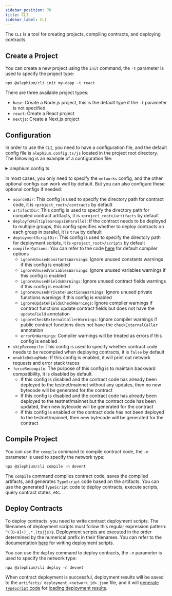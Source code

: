 ```yaml
---
sidebar_position: 70
title: CLI
sidebar_label: CLI
---
```


The `CLI` is a tool for creating projects, compiling contracts, and deploying contracts.

## Create a Project

You can create a new project using the `init` command, the `-t` parameter is used to specify the project type:

```shell
npx @alephium/cli init my-dapp -t react
```

There are three available project types:

* `base`: Create a Node.js project, this is the default type if the `-t` parameter is not specified
* `react`: Create a React project
* `nextjs`: Create a Next.js project

## Configuration

In order to use the `CLI`, you need to have a configuration file, and the default config file is `alephium.config.ts/js` located in the project root directory. The following is an example of a configuration file:

<details>
<summary>alephium.config.ts</summary>
<p>

```typescript
import { Configuration } from '@alephium/cli'

const configuration: Configuration = {
  // The `networks` field specifies configurations for different networks. It supports three types of networks: devnet, testnet, and mainnet
  networks: {
    devnet: {
      // The `nodeUrl` is the url of the full node
      nodeUrl: 'http://localhost:22973',
      // The purpose of private key is for deploying contracts. Since Alephium currently has 4 groups,
      // the maximum length of `privateKeys` is 4, and each group can have at most one private key.
      // If you only need to deploy contracts to one group, you only need to specify one private key.
      privateKeys: ['a642942e67258589cd2b1822c631506632db5a12aabcf413604e785300d762a5'],
      // The `deploymentFile` field is an optional config. If it is not specified, the default path
      // is `<project_root>/artifacts/.deployment.<network_id>.json`.
      deploymentFile: './deployments/.deployment.devnet.json',
      // The `confirmations` field is used to specify the number of block confirmations to wait for
      // after contract deployment. This is an optional config. If it is not specified, it defaults
      // to 1 for devnet and 2 for testnet and mainnet.
      confirmations: 1
    }
  }
}

// You must export the `configuration` from the config file
export default configuration
```

</p></details>

In most cases, you only need to specify the `networks` config, and the other optional configs can work well by default. But you can also configure these optional configs if needed:

* `sourceDir`: This config is used to specify the directory path for contract code, it is `<project_root>/contracts` by default
* `artifactDir`: This config is used to specify the directory path for compiled contract artifacts, it is `<project_root>/artifacts` by default
* `deployToMultipleGroupsInParallel`: If the contract needs to be deployed to multiple groups, this config specifies whether to deploy contracts on each group in parallel, it is `true` by default
* `deploymentScriptDir`: This config is used to specify the directory path for deployment scripts, it is `<project_root>/scripts` by default
* `compilerOptions`: You can refer to the code [here](https://github.com/alephium/alephium-web3/blob/3640e46892c7d2f52942447f300d4b21c7166a0c/packages/web3/src/contract/contract.ts#L104) for default compiler options
  * `ignoreUnusedConstantsWarnings`: Ignore unused constants warnings if this config is enabled
  * `ignoreUnusedVariablesWarnings`: Ignore unused variables warnings if this config is enabled
  * `ignoreUnusedFieldsWarnings`: Ignore unused contract fields warnings if this config is enabled
  * `ignoreUnusedPrivateFunctionsWarnings`: Ignore unused private functions warnings if this config is enabled
  * `ignoreUpdateFieldsCheckWarnings`: Ignore compiler warnings if contract functions update contract fields but does not have the `updateField` annotation
  * `ignoreCheckExternalCallerWarnings`: Ignore compiler warnings if public contract functions does not have the `checkExternalCaller` annotation
  * `errorOnWarnings`: Compiler warnings will be treated as errors if this config is enabled
* `skipRecompile`: This config is used to specify whether contract code needs to be recompiled when deploying contracts, it is `false` by default
* `enableDebugMode`: If this config is enabled, it will print out network requests and error stack traces
* `forceRecompile`: The purpose of this config is to maintain backward compatibility, it is disabled by default.
  * If this config is disabled and the contract code has already been deployed to the testnet/mainnet without any updates, then no new bytecode will be generated for the contract
  * If this config is disabled and the contract code has already been deployed to the testnet/mainnet but the contract code has been updated, then new bytecode will be generated for the contract
  * If this config is enabled or the contract code has not been deployed to the testnet/mainnet, then new bytecode will be generated for the contract

## Compile Project

You can use the `compile` command to compile contract code, the `-n` parameter is used to specify the network type:

```shell
npx @alephium/cli compile -n devent
```

The `compile` command compiles contract code, saves the compiled artifacts, and generates `TypeScript` code based on the artifacts. You can use the generated `TypeScript` code to deploy contracts, execute scripts, query contract states, etc.

## Deploy Contracts

To deploy contracts, you need to write contract deployment scripts. The filenames of deployment scripts must follow this regular expression pattern: `^([0-9]+)_.*.(ts|js)$`. Deployment scripts are executed in the order determined by the numerical prefix in their filenames. You can refer to the documentation [here](/dapps/tutorials/quick-start#deploy-your-contract) for writing deployment scripts.

You can use the `deploy` command to deploy contracts, the `-n` parameter is used to specify the network type:

```shell
npx @alephium/cli deploy -n devnet
```

When contract deployment is successful, deployment results will be saved to the `artifacts/.deployment.<network_id>.json` file, and it will [generate `TypeScript` code](https://github.com/alephium/nextjs-template/blob/main/artifacts/ts/deployments.ts) for [loading deployment results](https://github.com/alephium/nextjs-template/blob/1e5b2b5ce69ba830782383f48210303151937cf2/src/services/utils.tsx#L18).
